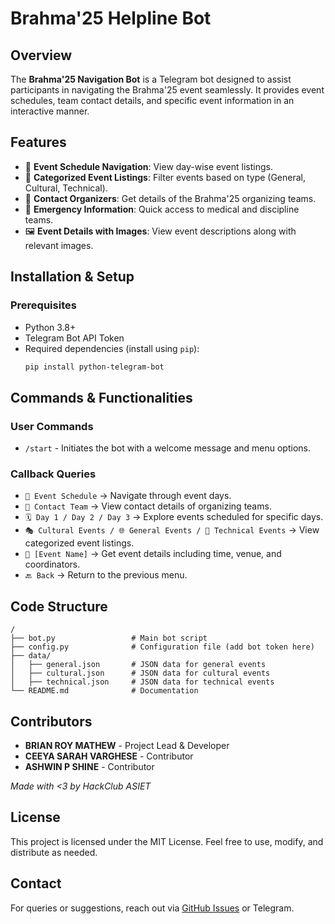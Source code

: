 # Brahma'25 Helpline Bot

## Overview
The **Brahma'25 Navigation Bot** is a Telegram bot designed to assist participants in navigating the Brahma'25 event seamlessly. It provides event schedules, team contact details, and specific event information in an interactive manner.

## Features
- 📅 **Event Schedule Navigation**: View day-wise event listings.
- 🔧 **Categorized Event Listings**: Filter events based on type (General, Cultural, Technical).
- 👥 **Contact Organizers**: Get details of the Brahma'25 organizing teams.
- 🏥 **Emergency Information**: Quick access to medical and discipline teams.
- 🖼️ **Event Details with Images**: View event descriptions along with relevant images.

## Installation & Setup

### Prerequisites
- Python 3.8+
- Telegram Bot API Token
- Required dependencies (install using `pip`):
  ```bash
  pip install python-telegram-bot
  ```
## Commands & Functionalities

### User Commands
- `/start` - Initiates the bot with a welcome message and menu options.

### Callback Queries
- `📅 Event Schedule` → Navigate through event days.
- `👥 Contact Team` → View contact details of organizing teams.
- `🗓️ Day 1 / Day 2 / Day 3` → Explore events scheduled for specific days.
- `🎭 Cultural Events / 🌐 General Events / 🔧 Technical Events` → View categorized event listings.
- `📌 [Event Name]` → Get event details including time, venue, and coordinators.
- `🔙 Back` → Return to the previous menu.

## Code Structure
```
/
├── bot.py                 # Main bot script
├── config.py              # Configuration file (add bot token here)
├── data/
│   ├── general.json       # JSON data for general events
│   ├── cultural.json      # JSON data for cultural events
│   ├── technical.json     # JSON data for technical events
└── README.md              # Documentation
```

## Contributors
- **BRIAN ROY MATHEW** - Project Lead & Developer
- **CEEYA SARAH VARGHESE** - Contributor
- **ASHWIN P SHINE** - Contributor

_Made with <3 by HackClub ASIET_

## License
This project is licensed under the MIT License. Feel free to use, modify, and distribute as needed.

## Contact
For queries or suggestions, reach out via [GitHub Issues](https://github.com/brianroyee/brahma25helpline/issues) or Telegram.

